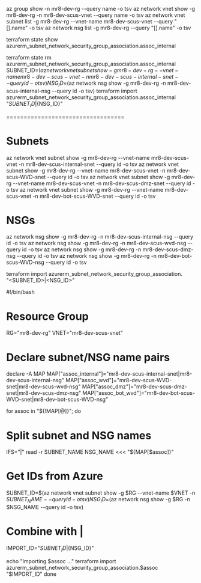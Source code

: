 az group show -n mr8-dev-rg --query name -o tsv
az network vnet show -g mr8-dev-rg -n mr8-dev-scus-vnet --query name -o tsv
az network vnet subnet list -g mr8-dev-rg --vnet-name mr8-dev-scus-vnet --query "[].name" -o tsv
az network nsg list -g mr8-dev-rg --query "[].name" -o tsv




terraform state show azurerm_subnet_network_security_group_association.assoc_internal




terraform state rm azurerm_subnet_network_security_group_association.assoc_internal
SUBNET_ID=$(az network vnet subnet show -g mr8-dev-rg --vnet-name mr8-dev-scus-vnet -n mr8-dev-scus-internal-snet --query id -o tsv)
NSG_ID=$(az network nsg show -g mr8-dev-rg -n mr8-dev-scus-internal-nsg --query id -o tsv)
terraform import azurerm_subnet_network_security_group_association.assoc_internal "${SUBNET_ID}|${NSG_ID}"









==================================

# Subnets
az network vnet subnet show -g mr8-dev-rg --vnet-name mr8-dev-scus-vnet -n mr8-dev-scus-internal-snet --query id -o tsv
az network vnet subnet show -g mr8-dev-rg --vnet-name mr8-dev-scus-vnet -n mr8-dev-scus-WVD-snet --query id -o tsv
az network vnet subnet show -g mr8-dev-rg --vnet-name mr8-dev-scus-vnet -n mr8-dev-scus-dmz-snet --query id -o tsv
az network vnet subnet show -g mr8-dev-rg --vnet-name mr8-dev-scus-vnet -n mr8-dev-bot-scus-WVD-snet --query id -o tsv

# NSGs
az network nsg show -g mr8-dev-rg -n mr8-dev-scus-internal-nsg --query id -o tsv
az network nsg show -g mr8-dev-rg -n mr8-dev-scus-wvd-nsg --query id -o tsv
az network nsg show -g mr8-dev-rg -n mr8-dev-scus-dmz-nsg --query id -o tsv
az network nsg show -g mr8-dev-rg -n mr8-dev-bot-scus-WVD-nsg --query id -o tsv


terraform import azurerm_subnet_network_security_group_association.<NAME> \
"<SUBNET_ID>|<NSG_ID>"




#!/bin/bash

# Resource Group
RG="mr8-dev-rg"
VNET="mr8-dev-scus-vnet"

# Declare subnet/NSG name pairs
declare -A MAP
MAP["assoc_internal"]="mr8-dev-scus-internal-snet|mr8-dev-scus-internal-nsg"
MAP["assoc_wvd"]="mr8-dev-scus-WVD-snet|mr8-dev-scus-wvd-nsg"
MAP["assoc_dmz"]="mr8-dev-scus-dmz-snet|mr8-dev-scus-dmz-nsg"
MAP["assoc_bot_wvd"]="mr8-dev-bot-scus-WVD-snet|mr8-dev-bot-scus-WVD-nsg"

for assoc in "${!MAP[@]}"; do
  # Split subnet and NSG names
  IFS="|" read -r SUBNET_NAME NSG_NAME <<< "${MAP[$assoc]}"

  # Get IDs from Azure
  SUBNET_ID=$(az network vnet subnet show -g $RG --vnet-name $VNET -n $SUBNET_NAME --query id -o tsv)
  NSG_ID=$(az network nsg show -g $RG -n $NSG_NAME --query id -o tsv)

  # Combine with |
  IMPORT_ID="${SUBNET_ID}|${NSG_ID}"

  echo "Importing $assoc ..."
  terraform import azurerm_subnet_network_security_group_association.$assoc "$IMPORT_ID"
done




